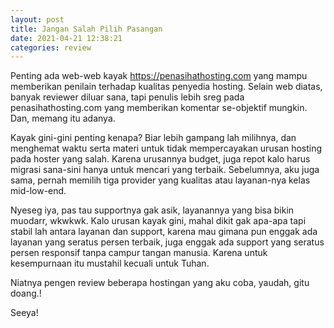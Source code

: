 ```yaml
---
layout: post
title: Jangan Salah Pilih Pasangan
date: 2021-04-21 12:38:21
categories: review
---
```

<p>Penting ada web-web kayak <a href="https://penasihathosting.com">https://penasihathosting.com</a> yang mampu memberikan penilain terhadap kualitas penyedia hosting. Selain web diatas, banyak reviewer diluar sana, tapi penulis lebih sreg pada penasihathosting.com yang memberikan komentar se-objektif mungkin. Dan, memang itu adanya.</p><p>Kayak gini-gini penting kenapa? Biar lebih gampang lah milihnya, dan menghemat waktu serta materi untuk tidak mempercayakan urusan hosting pada hoster yang salah. Karena urusannya budget, juga repot kalo harus migrasi sana-sini hanya untuk mencari yang terbaik. Sebelumnya, aku juga sama, pernah memilih tiga provider yang kualitas atau layanan-nya kelas mid-low-end.</p><p>Nyeseg iya, pas tau supportnya gak asik, layanannya yang bisa bikin muodarr, wkwkwk. Kalo urusan kayak gini, mahal dikit gak apa-apa tapi stabil lah antara layanan dan support, karena mau gimana pun enggak ada layanan yang seratus persen terbaik, juga enggak ada support yang seratus persen responsif tanpa campur tangan manusia. Karena untuk kesempurnaan itu mustahil kecuali untuk Tuhan.</p><p>Niatnya pengen review beberapa hostingan yang aku coba, yaudah, gitu doang.!</p><p>Seeya!&nbsp;</p>
